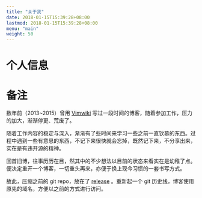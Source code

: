 ```yaml
---
title: "关于我"
date: 2018-01-15T15:39:28+08:00
lastmod: 2018-01-15T15:39:28+08:00
menu: "main"
weight: 50
---
```


# 个人信息



# 备注

数年前（2013~2015）曾用 [Vimwiki](https://github.com/vimwiki/vimwiki) 写过一段时间的博客，随着参加工作，压力的加大，渐渐停更、荒废了。

随着工作内容的稳定与深入，渐渐有了些时间来学习一些之前一直钦慕的东西。过程中遇到一些有意思的东西，不记下来很快就会忘掉，既然记下来，不分享出来，实在是有违开源的精神。

回首旧博，往事历历在目，然其中的不少想法以目前的状态来看实在是幼稚了点。便决定重开一个博客，一切重头再来，亦便于换上现今习惯的一套书写方式。

故此，压缩之前的 git repo，放在了 [release](https://github.com/wweir/wweir.cc/releases/tag/wweir.github.io) 。重新起一个 git 历史线，博客使用原先的域名，方便以之前的方式进行访问。